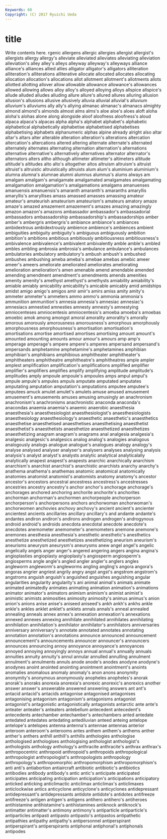```yaml
---
Keywords: 60 
Copyright: (C) 2017 Ryuichi Ueda
---
```


# title

Write contents here.
rgenic allergens allergic allergies allergist allergist's allergists allergy allergy's
alleviate alleviated alleviates alleviating alleviation alleviation's alley alley's alleys alleyway
alleyway's alleyways alliance alliance's alliances allied allies alligator alligator's alligators
alliteration alliteration's alliterations alliterative allocate allocated allocates allocating allocation allocation's
allocations allot allotment allotment's allotments allots allotted allotting allover allow
allowable allowance allowance's allowances allowed allowing allows alloy alloy's alloyed
alloying alloys allspice allspice's allude alluded alludes alluding allure allure's
allured allures alluring allusion allusion's allusions allusive allusively alluvia alluvial
alluvial's alluvium alluvium's alluviums ally ally's allying almanac almanac's almanacs
almighty almond almond's almonds almost alms alms's aloe aloe's aloes
aloft aloha aloha's alohas alone along alongside aloof aloofness aloofness's
aloud alpaca alpaca's alpacas alpha alpha's alphabet alphabet's alphabetic alphabetical
alphabetically alphabetise alphabetised alphabetises alphabetising alphabets alphanumeric alphas alpine already
alright also altar altar's altars alter alterable alteration alteration's alterations
altercation altercation's altercations altered altering alternate alternate's alternated alternately alternates
alternating alternation alternation's alternations alternative alternative's alternatively alternatives alternator alternator's
alternators alters altho although altimeter altimeter's altimeters altitude altitude's altitudes
alto alto's altogether altos altruism altruism's altruist altruist's altruistic altruistically
altruists alum alum's aluminium aluminium's alumna alumna's alumnae alumni alumnus
alumnus's alums always am amalgam amalgam's amalgamate amalgamated amalgamates amalgamating
amalgamation amalgamation's amalgamations amalgams amanuenses amanuensis amanuensis's amaranth amaranth's amaranths
amaryllis amaryllis's amaryllises amass amassed amasses amassing amateur amateur's amateurish
amateurism amateurism's amateurs amatory amaze amaze's amazed amazement amazement's amazes
amazing amazingly amazon amazon's amazons ambassador ambassador's ambassadorial ambassadors ambassadorship
ambassadorship's ambassadorships amber amber's ambergris ambergris's ambiance ambiance's ambiances ambidextrous
ambidextrously ambience ambience's ambiences ambient ambiguities ambiguity ambiguity's ambiguous ambiguously
ambition ambition's ambitions ambitious ambitiously ambitiousness ambitiousness's ambivalence ambivalence's ambivalent
ambivalently amble amble's ambled ambles ambling ambrosia ambrosia's ambulance ambulance's
ambulances ambulatories ambulatory ambulatory's ambush ambush's ambushed ambushes ambushing ameba
ameba's amebae amebas amebic ameer ameer's ameers ameliorate ameliorated ameliorates
ameliorating amelioration amelioration's amen amenable amend amendable amended amending amendment
amendment's amendments amends amenities amenity amenity's amethyst amethyst's amethysts amiability
amiability's amiable amiably amicability amicability's amicable amicably amid amidships amidst
amigo amigo's amigos amir amir's amirs amiss amity amity's ammeter
ammeter's ammeters ammo ammo's ammonia ammonia's ammunition ammunition's amnesia amnesia's
amnesiac amnesiac's amnesiacs amnestied amnesties amnesty amnesty's amnestying amniocenteses amniocentesis
amniocentesis's amoeba amoeba's amoebas amoebic amok among amongst amoral amorality
amorality's amorally amorous amorously amorousness amorousness's amorphous amorphously amorphousness amorphousness's
amortisation amortisation's amortisations amortise amortised amortises amortising amount amount's amounted
amounting amounts amour amour's amours amp amp's amperage amperage's ampere
ampere's amperes ampersand ampersand's ampersands amphetamine amphetamine's amphetamines amphibian amphibian's
amphibians amphibious amphitheater amphitheater's amphitheaters amphitheatre amphitheatre's amphitheatres ample ampler
amplest amplification amplification's amplifications amplified amplifier amplifier's amplifiers amplifies amplify
amplifying amplitude amplitude's amplitudes amply ampoule ampoule's ampoules amps ampul
ampul's ampule ampule's ampules ampuls amputate amputated amputates amputating amputation
amputation's amputations amputee amputee's amputees amuck amulet amulet's amulets amuse
amused amusement amusement's amusements amuses amusing amusingly an anachronism anachronism's
anachronisms anachronistic anaconda anaconda's anacondas anaemia anaemia's anaemic anaerobic anaesthesia
anaesthesia's anaesthesiologist anaesthesiologist's anaesthesiologists anaesthesiology anaesthesiology's anaesthetic anaesthetic's anaesthetics anaesthetise
anaesthetised anaesthetises anaesthetising anaesthetist anaesthetist's anaesthetists anaesthetize anaesthetized anaesthetizes anaesthetizing
anagram anagram's anagrams anal analgesia analgesia's analgesic analgesic's analgesics analog
analog's analogies analogous analogously analogs analogue analogue's analogues analogy analogy's
analyse analysed analyser analyser's analysers analyses analysing analysis analysis's analyst
analyst's analysts analytic analytical analyticalally analytically anapest anapest's anapests anarchic
anarchically anarchism anarchism's anarchist anarchist's anarchistic anarchists anarchy anarchy's anathema
anathema's anathemas anatomic anatomical anatomically anatomies anatomist anatomist's anatomists anatomy
anatomy's ancestor ancestor's ancestors ancestral ancestress ancestress's ancestresses ancestries ancestry
ancestry's anchor anchor's anchorage anchorage's anchorages anchored anchoring anchorite anchorite's
anchorites anchorman anchorman's anchormen anchorpeople anchorperson anchorperson's anchorpersons anchors anchorwoman
anchorwoman's anchorwomen anchovies anchovy anchovy's ancient ancient's ancienter ancientest ancients
ancillaries ancillary ancillary's and andante andante's andantes andiron andiron's andirons
androgen androgen's androgynous android android's androids anecdota anecdotal anecdote anecdote's
anecdotes anemometer anemometer's anemometers anemone anemone's anemones anesthesia anesthesia's anesthetic
anesthetic's anesthetics anesthetize anesthetized anesthetizes anesthetizing aneurism aneurism's aneurisms aneurysm
aneurysm's aneurysms anew angel angel's angelic angelically angels anger anger's
angered angering angers angina angina's angioplasties angioplasty angioplasty's angiosperm angiosperm's
angiosperms angle angle's angled angler angler's anglers angles angleworm angleworm's
angleworms angling angling's angora angora's angoras angrier angriest angrily angry
angst angst's angstrom angstrom's angstroms anguish anguish's anguished anguishes anguishing
angular angularities angularity angularity's ani animal animal's animals animate animated
animatedly animates animating animation animation's animations animator animator's animators animism
animism's animist animist's animistic animists animosities animosity animosity's animus animus's
anion anion's anions anise anise's aniseed aniseed's ankh ankh's ankhs
ankle ankle's ankles anklet anklet's anklets annals annals's anneal annealed
annealing anneals annex annex's annexation annexation's annexations annexed annexes annexing
annihilate annihilated annihilates annihilating annihilation annihilation's annihilator annihilator's annihilators anniversaries
anniversary anniversary's annotate annotated annotates annotating annotation annotation's annotations announce
announced announcement announcement's announcements announcer announcer's announcers announces announcing annoy
annoyance annoyance's annoyances annoyed annoying annoyingly annoys annual annual's annually
annuals annuities annuity annuity's annul annular annulled annulling annulment annulment's
annulments annuls anode anode's anodes anodyne anodyne's anodynes anoint anointed
anointing anointment anointment's anoints anomalies anomalous anomaly anomaly's anon anons
anonymity anonymity's anonymous anonymously anopheles anopheles's anorak anorak's anoraks anorexia
anorexia's anorexic anorexic's anorexics another answer answer's answerable answered answering
answers ant ant's antacid antacid's antacids antagonise antagonised antagonises antagonising
antagonism antagonism's antagonisms antagonist antagonist's antagonistic antagonistically antagonists antarctic ante
ante's anteater anteater's anteaters antebellum antecedent antecedent's antecedents antechamber antechamber's
antechambers anted antedate antedated antedates antedating antediluvian anteed anteing antelope
antelope's antelopes antenna antenna's antennae antennas anterior anteroom anteroom's anterooms
antes anthem anthem's anthems anther anther's anthers anthill anthill's anthills
anthologies anthologise anthologised anthologises anthologising anthologist anthologist's anthologists anthology anthology's
anthracite anthracite's anthrax anthrax's anthropocentric anthropoid anthropoid's anthropoids anthropological anthropologist
anthropologist's anthropologists anthropology anthropology's anthropomorphic anthropomorphism anthropomorphism's anti anti's antiabortion
antiaircraft antibiotic antibiotic's antibiotics antibodies antibody antibody's antic antic's anticipate
anticipated anticipates anticipating anticipation anticipation's anticipations anticipatory anticked anticking anticlimactic
anticlimax anticlimax's anticlimaxes anticlockwise antics anticyclone anticyclone's anticyclones antidepressant antidepressant's
antidepressants antidote antidote's antidotes antifreeze antifreeze's antigen antigen's antigens antihero
antihero's antiheroes antihistamine antihistamine's antihistamines antiknock antiknock's antimatter antimatter's antimony
antimony's antiparticle antiparticle's antiparticles antipasti antipasto antipasto's antipastos antipathetic antipathies
antipathy antipathy's antipersonnel antiperspirant antiperspirant's antiperspirants antiphonal antiphonal's antiphonals antipodes
